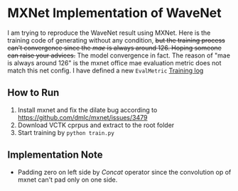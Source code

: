 # MXNet Implementation of WaveNet #
I am trying to reproduce the WaveNet result using MXNet. Here is the training code of generating without any condition, ~~but the training process can't convergence since the *mae* is always around 126. Hoping someone can raise your advices.~~
The model convergence in fact. The reason of "mae is always around 126" is the mxnet office mae evaluation metric does not match this net config. I have defined a new `EvalMetric`
[Training log](https://gist.github.com/shuokay/28de2c02c7857ab6ab7be2cd26b76915)
## How to Run ##
1. Install mxnet and fix the dilate bug according to https://github.com/dmlc/mxnet/issues/3479
2. Download VCTK cprpus and extract to the root folder
3. Start training by `python train.py`

## Implementation Note ##
* Padding zero on left side by *Concat* operator since the convolution op of mxnet can't pad only on one side.
